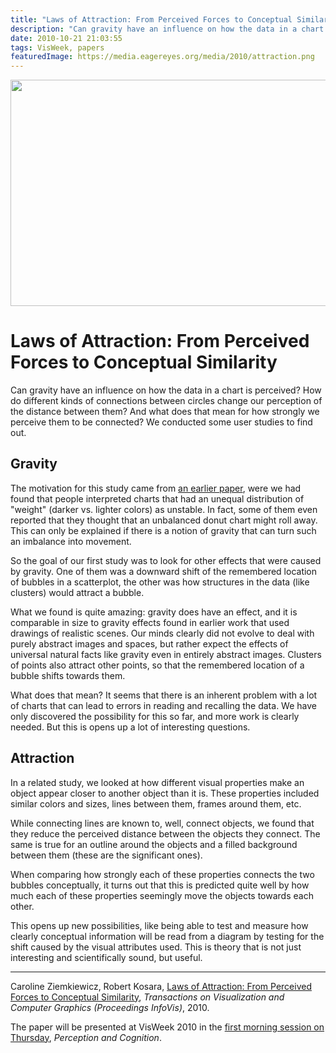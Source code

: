```yaml
---
title: "Laws of Attraction: From Perceived Forces to Conceptual Similarity"
description: "Can gravity have an influence on how the data in a chart is perceived? How do different kinds of connections between circles change our perception of the distance between them? And what does that mean for how strongly we perceive them to be connected? We conducted some user studies to find out."
date: 2010-10-21 21:03:55
tags: VisWeek, papers
featuredImage: https://media.eagereyes.org/media/2010/attraction.png
---
```


<p align="center"><img src="https://media.eagereyes.org/media/2010/attraction.png" alt="" width="560" height="362" /></p>

# Laws of Attraction: From Perceived Forces to Conceptual Similarity

Can gravity have an influence on how the data in a chart is perceived? How do different kinds of connections between circles change our perception of the distance between them? And what does that mean for how strongly we perceive them to be connected? We conducted some user studies to find out.

## Gravity

The motivation for this study came from <a href="/blog/2010/paper-implied-dynamics-in-information-visualization">an earlier paper</a>, were we had found that people interpreted charts that had an unequal distribution of "weight" (darker vs. lighter colors) as unstable. In fact, some of them even reported that they thought that an unbalanced donut chart might roll away. This can only be explained if there is a notion of gravity that can turn such an imbalance into movement.

So the goal of our first study was to look for other effects that were caused by gravity. One of them was a downward shift of the remembered location of bubbles in a scatterplot, the other was how structures in the data (like clusters) would attract a bubble.

What we found is quite amazing: gravity does have an effect, and it is comparable in size to gravity effects found in earlier work that used drawings of realistic scenes. Our minds clearly did not evolve to deal with purely abstract images and spaces, but rather expect the effects of universal natural facts like gravity even in entirely abstract images. Clusters of points also attract other points, so that the remembered location of a bubble shifts towards them.

What does that mean? It seems that there is an inherent problem with a lot of charts that can lead to errors in reading and recalling the data. We have only discovered the possibility for this so far, and more work is clearly needed. But this is opens up a lot of interesting questions.

## Attraction

In a related study, we looked at how different visual properties make an object appear closer to another object than it is. These properties included similar colors and sizes, lines between them, frames around them, etc.

While connecting lines are known to, well, connect objects, we found that they reduce the perceived distance between the objects they connect. The same is true for an outline around the objects and a filled background between them (these are the significant ones).

When comparing how strongly each of these properties connects the two bubbles conceptually, it turns out that this is predicted quite well by how much each of these properties seemingly move the objects towards each other.

This opens up new possibilities, like being able to test and measure how clearly conceptual information will be read from a diagram by testing for the shift caused by the visual attributes used. This is theory that is not just interesting and scientifically sound, but useful.

<hr />

Caroline Ziemkiewicz, Robert Kosara, <a href="/publications/Ziemkiewicz-InfoVis-2010">Laws of Attraction: From Perceived Forces to Conceptual Similarity</a>, <em>Transactions on Visualization and Computer Graphics (Proceedings InfoVis)</em>, 2010.

The paper will be presented at VisWeek 2010 in the <a href="http://vis.computer.org/VisWeek2010/schedule/thursday.html">first morning session on Thursday</a>, <em>Perception and Cognition</em>.


<PostedBy />


